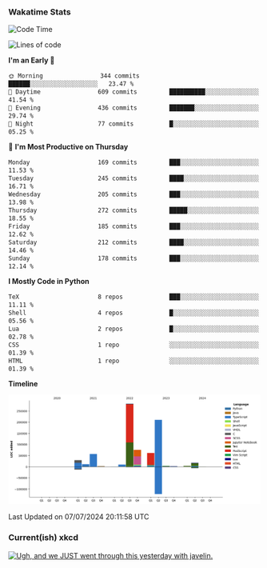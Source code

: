 ### Wakatime Stats
<!--START_SECTION:waka-->
![Code Time](http://img.shields.io/badge/Code%20Time-2%2C689%20hrs%2038%20mins-blue)

![Lines of code](https://img.shields.io/badge/From%20Hello%20World%20I%27ve%20Written-768.0%20thousand%20lines%20of%20code-blue)

**I'm an Early 🐤** 

```text
🌞 Morning                344 commits         ██████░░░░░░░░░░░░░░░░░░░   23.47 % 
🌆 Daytime                609 commits         ██████████░░░░░░░░░░░░░░░   41.54 % 
🌃 Evening                436 commits         ███████░░░░░░░░░░░░░░░░░░   29.74 % 
🌙 Night                  77 commits          █░░░░░░░░░░░░░░░░░░░░░░░░   05.25 % 
```
📅 **I'm Most Productive on Thursday** 

```text
Monday                   169 commits         ███░░░░░░░░░░░░░░░░░░░░░░   11.53 % 
Tuesday                  245 commits         ████░░░░░░░░░░░░░░░░░░░░░   16.71 % 
Wednesday                205 commits         ███░░░░░░░░░░░░░░░░░░░░░░   13.98 % 
Thursday                 272 commits         █████░░░░░░░░░░░░░░░░░░░░   18.55 % 
Friday                   185 commits         ███░░░░░░░░░░░░░░░░░░░░░░   12.62 % 
Saturday                 212 commits         ████░░░░░░░░░░░░░░░░░░░░░   14.46 % 
Sunday                   178 commits         ███░░░░░░░░░░░░░░░░░░░░░░   12.14 % 
```


**I Mostly Code in Python** 

```text
TeX                      8 repos             ███░░░░░░░░░░░░░░░░░░░░░░   11.11 % 
Shell                    4 repos             █░░░░░░░░░░░░░░░░░░░░░░░░   05.56 % 
Lua                      2 repos             █░░░░░░░░░░░░░░░░░░░░░░░░   02.78 % 
CSS                      1 repo              ░░░░░░░░░░░░░░░░░░░░░░░░░   01.39 % 
HTML                     1 repo              ░░░░░░░░░░░░░░░░░░░░░░░░░   01.39 % 
```



**Timeline**

![Lines of Code chart](https://raw.githubusercontent.com/joshuajeschek/joshuajeschek/main/assets/bar_graph.png)


 Last Updated on 07/07/2024 20:11:58 UTC
<!--END_SECTION:waka-->

### Current(ish) xkcd
<a id="xkcd-a" title="Ugh, and we JUST went through this yesterday with javelin." href="https://www.xkcd.com" target="_blank">
        <img align="center" id="xkcd-img" src="https://imgs.xkcd.com/comics/pole_vault.png" alt="Ugh, and we JUST went through this yesterday with javelin." height=300 />
</a>
